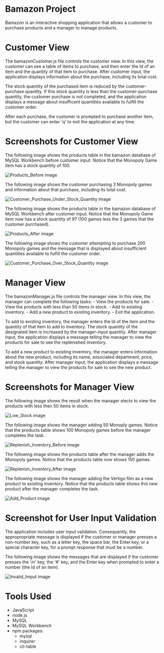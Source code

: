 # Bamazon Project

Bamazon is an interactive shopping application that allows a customer to purchase products and a manager to manage products.

# Customer View

The bamazonCustomer.js file controls the customer view. In this view, the customer can see a table of items to purchase, and then enter the Id of an item and the quantity of that item to purchase.  After customer input, the application displays information about the purchase, including its total cost.

The stock quantity of the purchased item is reduced by the customer-purchase quantity. If this stock quantity is less than the customer-purchase quantity, the customer purchase is not completed, and the application displays a message about insufficent quantities available to fulfill the customer order.

After each purchase, the customer is prompted to purchase another item, but the customer can enter 'q' to exit the application at any time.

# Screenshots for Customer View

The following image shows the products table in the bamazon database of MySQL Workbench before customer input. Notice that the Monopoly Game item has a stock quantity of 100.

![Products_Before image](assets/images/productsBefore.png)

The following image shows the customer purchasing 3 Monopoly games and information about that purchase, including its total cost.

![Customer_Purchase_Under_Stock_Quantity image](assets/images/Under_Stock_Quantity.png)

The following image shows the products table in the bamazon database of MySQL Workbench after customer input. Notice that the Monopoly Game item now has a stock quantity of 97 (100 games less the 3 games that the customer purchased).  

![Products_After image](assets/images/productsAfter.png)

The following image shows the customer attempting to purchase 200 Monopoly games and the message that is displayed about insufficient quantities available to fulfill the customer order.

![Customer_Purchase_Over_Stock_Quantity image](assets/images/Over_Stock_Quantity.png)

# Manager View

The bamazonManager.js file controls the manager view. In this view, the manager can complete the following tasks:
	- View the products for sale.
	- View the products with less than 50 items in stock.
	- Add to existing inventory.
	- Add a new product to existing inventory.
	- Exit the application.

 To add to existing inventory, the manager enters the Id of the item and the quantity of that item to add to inventory. The stock quantity of the designated item is increased by the manager-input quantity. After manager input, the application displays a message telling the manager to view the products for sale to see the replenished inventory.

 To add a new product to existing inventory, the manager enters information about the new product, including its name, associated department, price, and stock quantity. After manager input, the application displays a message telling the manager to view the products for sale to see the new product. 

# Screenshots for Manager View

The following image shows the result when the manager elects to view the products with less then 50 items in stock.

![Low_Stock image](assets/images/lowStock.png)

The following image shows the manager adding 50 Monoply games. Notice that the products table shows 100 Monopoly games before the manager completes the task.

![Replenish_Inventory_Before image](assets/images/replenishInventoryBefore.png)

The following image shows the products table after the manager adds the Monopoly games. Notice that the products table now shows 150 games.

![Replenish_Inventory_After image](assets/images/replenishInventoryAfter.png)

The following image shows the manager adding the Vertigo film as a new product to existing inventory. Notice that the products table shows this new product after the manager completes the task.

![Add_Product image](assets/images/addProduct.png) 

# Screenshot for User Input Validation

The application includes user input validation. Consequently, the appropropriate message is displayed if the customer or manager presses a non-number key, such as a letter key, the space bar, the Enter key, or a special character key, for a prompt response that must be a number.

The following image shows the messages that are displayed if the customer presses the 'm' key, the '#' key, and the Enter key when prompted to enter a number (the Id of an item).

![Invalid_Imput image](assets/images/Invalid_Input.png)

# Tools Used

- JavaScript
- node.js
- MySQL
- MySQL Workbench
- npm packages:
	- mysql
	- inquirer
	- cli-table   